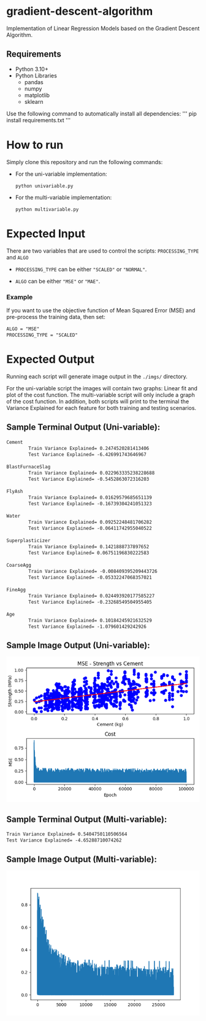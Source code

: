 # gradient-descent-algorithm

Implementation of Linear Regression Models based on the Gradient Descent Algorithm.

## Requirements

-   Python 3.10+
-   Python Libraries
    -   pandas
    -   numpy
    -   matplotlib
    -   sklearn

Use the following command to automatically install all dependencies:
'''
pip install requirements.txt
'''

# How to run

Simply clone this repository and run the following commands:

-   For the uni-variable implementation:
    ```
    python univariable.py
    ```
-   For the multi-variable implementation:
    ```
    python multivariable.py
    ```

# Expected Input

There are two variables that are used to control the scripts: `PROCESSING_TYPE` and `ALGO`

-   `PROCESSING_TYPE` can be either `"SCALED"` or `"NORMAL"`.

-   `ALGO` can be either `"MSE"` or `"MAE"`.

### Example

If you want to use the objective function of Mean Squared Error (MSE) and pre-process the training data, then set:

```
ALGO = "MSE"
PROCESSING_TYPE = "SCALED"
```

# Expected Output

Running each script will generate image output in the `./imgs/` directory.

For the uni-variable script the images will contain two graphs: Linear fit and plot of the cost function. The multi-variable script will only include a graph of the cost function. In addition, both scripts will print to the terminal the Variance Explained for each feature for both training and testing scenarios.

## Sample Terminal Output (Uni-variable):

```
Cement
        Train Variance Explained= 0.2474520281413406
        Test Variance Explained= -6.426991743646967

BlastFurnaceSlag
        Train Variance Explained= 0.022963335238228688
        Test Variance Explained= -0.5452863072316203

FlyAsh
        Train Variance Explained= 0.01629579685651139
        Test Variance Explained= -0.16739304241051323

Water
        Train Variance Explained= 0.09252248481706282
        Test Variance Explained= -0.06411742955040522

Superplasticizer
        Train Variance Explained= 0.1421888737897652
        Test Variance Explained= 0.06751196830222583

CoarseAgg
        Train Variance Explained= -0.008409395209443726
        Test Variance Explained= -0.05332247068357021

FineAgg
        Train Variance Explained= 0.024493920177585227
        Test Variance Explained= -0.23268549504955405

Age
        Train Variance Explained= 0.10184245921632529
        Test Variance Explained= -1.079601429242926
```

## Sample Image Output (Uni-variable):

![Screenshot](./imgs/Cement.png)

## Sample Terminal Output (Multi-variable):

```
Train Variance Explained= 0.5404750110506564
Test Variance Explained= -4.65288710074262
```

## Sample Image Output (Multi-variable):

![Screenshot](./imgs/SCALED_MSE_multi.png)
